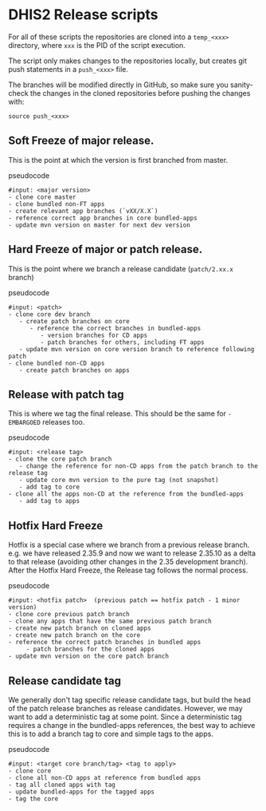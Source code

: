 # DHIS2 Release scripts

For all of these scripts the repositories are cloned into a `temp_<xxx>` directory, where `xxx` is the PID of the script execution.

The script only makes changes to the repositories locally, but creates git push statements in a `push_<xxx>` file.

The branches will be modified directly in GitHub, so make sure you sanity-check the changes in the cloned repositories before pushing the changes with:

```
source push_<xxx>
```

## Soft Freeze of major release.

   This is the point at which the version is first branched from master.

   pseudocode

   ```
   #input: <major version>
   - clone core master
   - clone bundled non-FT apps
   - create relevant app branches (`vXX/X.X`)
   - reference correct app branches in core bundled-apps
   - update mvn version on master for next dev version
   ```

## Hard Freeze of major or patch release.

   This is the point where we branch a release candidate (`patch/2.xx.x` branch)

   pseudocode

   ```
   #input: <patch>
   - clone core dev branch
      - create patch branches on core
         - reference the correct branches in bundled-apps
            - version branches for CD apps
            - patch branches for others, including FT apps
      - update mvn version on core version branch to reference following patch
   - clone bundled non-CD apps
      - create patch branches on apps
   ```

## Release with patch tag
   
   This is where we tag the final release. This should be the same for `-EMBARGOED` releases too.

   pseudocode

   ```
   #input: <release tag>
   - clone the core patch branch
      - change the reference for non-CD apps from the patch branch to the release tag
      - update core mvn version to the pure tag (not snapshot)
      - add tag to core
   - clone all the apps non-CD at the reference from the bundled-apps
      - add tag to apps
   ```


## Hotfix Hard Freeze
   
   Hotfix is a special case where we branch from a previous release branch. e.g. we have released 2.35.9 and now we want to release 2.35.10 as a delta to that release (avoiding other changes in the 2.35 development branch).  
   After the Hotfix Hard Freeze, the Release tag follows the normal process.

   pseudocode

   ```
   #input: <hotfix patch>  (previous patch == hotfix patch - 1 minor version)
   - clone core previous patch branch
   - clone any apps that have the same previous patch branch
   - create new patch branch on cloned apps
   - create new patch branch on the core
   - reference the correct patch branches in bundled apps
        - patch branches for the cloned apps
   - update mvn version on the core patch branch

   ```

## Release candidate tag
   
   We generally don't tag specific release candidate tags, but build the head of the patch release branches as release candidates. However, we may want to add a deterministic tag at some point.
   Since a deterministic tag requires a change in the bundled-apps references, the best way to achieve this is to add a branch tag to core and simple tags to the apps.

   pseudocode

   ```
   #input: <target core branch/tag> <tag to apply> 
   - clone core
   - clone all non-CD apps at reference from bundled apps
   - tag all cloned apps with tag
   - update bundled-apps for the tagged apps
   - tag the core
   ```